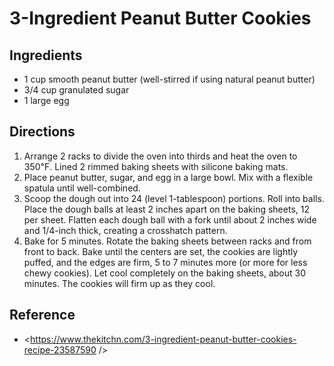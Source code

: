 # 3-Ingredient Peanut Butter Cookies

## Ingredients
* 1 cup smooth peanut butter (well-stirred if using natural peanut butter)
* 3/4 cup granulated sugar
* 1 large egg


## Directions
1. Arrange 2 racks to divide the oven into thirds and heat the oven to 350℉. Lined 2 rimmed baking sheets with silicone baking mats.
2. Place peanut butter, sugar, and egg in a large bowl. Mix with a flexible spatula until well-combined.
3. Scoop the dough out into 24 (level 1-tablespoon) portions. Roll into balls. Place the dough balls at least 2 inches apart on the baking sheets, 12 per sheet. Flatten each dough ball with a fork until about 2 inches wide and 1/4-inch thick, creating a crosshatch pattern.
4. Bake for 5 minutes. Rotate the baking sheets between racks and from front to back. Bake until the centers are set, the cookies are lightly puffed, and the edges are firm, 5 to 7 minutes more (or more for less chewy cookies). Let cool completely on the baking sheets, about 30 minutes. The cookies will firm up as they cool.

## Reference
* <https://www.thekitchn.com/3-ingredient-peanut-butter-cookies-recipe-23587590 />